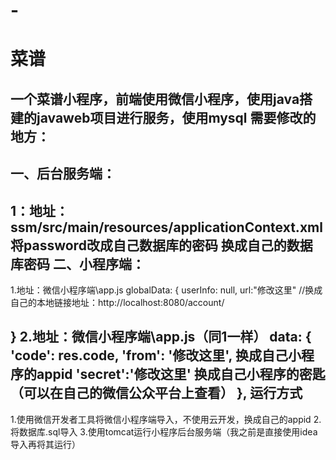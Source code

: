 # -
菜谱
=====
一个菜谱小程序，前端使用微信小程序，使用java搭建的javaweb项目进行服务，使用mysql
需要修改的地方：
-----
一、后台服务端：
----
1：地址：ssm/src/main/resources/applicationContext.xml将password改成自己数据库的密码
<bean id="dataSource" class="com.mchange.v2.c3p0.ComboPooledDataSource">
<property name="driverClass" value="com.mysql.jdbc.Driver"/>
    <property name="jdbcUrl" value="jdbc:mysql:///epicure"/>
    <property name="user" value="root"/>
    <property name="password" value="修改这里"/>         换成自己的数据库密码
</bean>
二、小程序端：
----
1.地址：微信小程序端\app.js
globalData: {
    userInfo: null,
    url:"修改这里"      //换成自己的本地链接地址：http://localhost:8080/account/  

  }
2.地址：微信小程序端\app.js（同1一样）
 data: {
            'code': res.code,
            'from': '修改这里',      换成自己小程序的appid
            'secret':'修改这里'      换成自己小程序的密匙（可以在自己的微信公众平台上查看）
          },
 运行方式
 ----
 1.使用微信开发者工具将微信小程序端导入，不使用云开发，换成自己的appid
 2.将数据库.sql导入
 3.使用tomcat运行小程序后台服务端（我之前是直接使用idea导入再将其运行）
 
